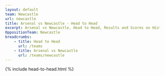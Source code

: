 ```yaml
---
layout: default
team: Newcastle
url: newcastle
title: Arsenal vs Newcastle - Head to Head
excerpt: Arsenal vs Newcastle, Head to Head, Results and Scores on History of Arsenal Football Club
OppositionTeam: Newcastle
breadcrumbs:
    - title: Head to Head
      url: /teams
    - title: Arsenal vs Newcastle
      url: /teams/newcastle
---
```


{% include head-to-head.html %}